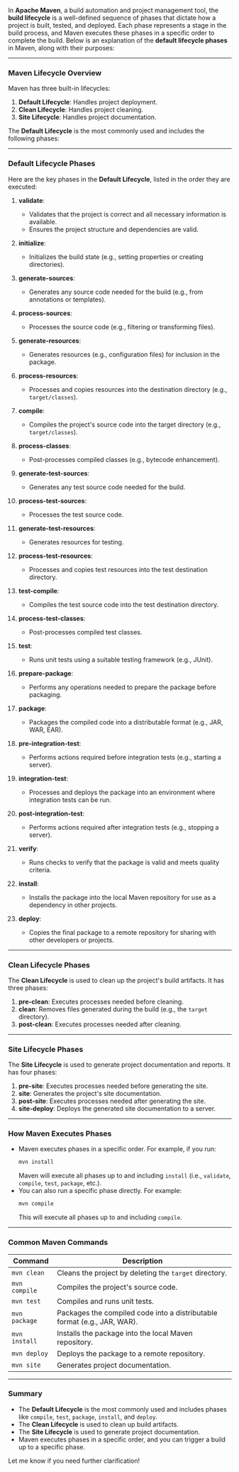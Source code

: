 In **Apache Maven**, a build automation and project management tool, the **build lifecycle** is a well-defined sequence of phases that dictate how a project is built, tested, and deployed. Each phase represents a stage in the build process, and Maven executes these phases in a specific order to complete the build. Below is an explanation of the **default lifecycle phases** in Maven, along with their purposes:

---

### **Maven Lifecycle Overview**
Maven has three built-in lifecycles:
1. **Default Lifecycle**: Handles project deployment.
2. **Clean Lifecycle**: Handles project cleaning.
3. **Site Lifecycle**: Handles project documentation.

The **Default Lifecycle** is the most commonly used and includes the following phases:

---

### **Default Lifecycle Phases**
Here are the key phases in the **Default Lifecycle**, listed in the order they are executed:

1. **validate**:
   - Validates that the project is correct and all necessary information is available.
   - Ensures the project structure and dependencies are valid.

2. **initialize**:
   - Initializes the build state (e.g., setting properties or creating directories).

3. **generate-sources**:
   - Generates any source code needed for the build (e.g., from annotations or templates).

4. **process-sources**:
   - Processes the source code (e.g., filtering or transforming files).

5. **generate-resources**:
   - Generates resources (e.g., configuration files) for inclusion in the package.

6. **process-resources**:
   - Processes and copies resources into the destination directory (e.g., `target/classes`).

7. **compile**:
   - Compiles the project's source code into the target directory (e.g., `target/classes`).

8. **process-classes**:
   - Post-processes compiled classes (e.g., bytecode enhancement).

9. **generate-test-sources**:
   - Generates any test source code needed for the build.

10. **process-test-sources**:
    - Processes the test source code.

11. **generate-test-resources**:
    - Generates resources for testing.

12. **process-test-resources**:
    - Processes and copies test resources into the test destination directory.

13. **test-compile**:
    - Compiles the test source code into the test destination directory.

14. **process-test-classes**:
    - Post-processes compiled test classes.

15. **test**:
    - Runs unit tests using a suitable testing framework (e.g., JUnit).

16. **prepare-package**:
    - Performs any operations needed to prepare the package before packaging.

17. **package**:
    - Packages the compiled code into a distributable format (e.g., JAR, WAR, EAR).

18. **pre-integration-test**:
    - Performs actions required before integration tests (e.g., starting a server).

19. **integration-test**:
    - Processes and deploys the package into an environment where integration tests can be run.

20. **post-integration-test**:
    - Performs actions required after integration tests (e.g., stopping a server).

21. **verify**:
    - Runs checks to verify that the package is valid and meets quality criteria.

22. **install**:
    - Installs the package into the local Maven repository for use as a dependency in other projects.

23. **deploy**:
    - Copies the final package to a remote repository for sharing with other developers or projects.

---

### **Clean Lifecycle Phases**
The **Clean Lifecycle** is used to clean up the project's build artifacts. It has three phases:
1. **pre-clean**: Executes processes needed before cleaning.
2. **clean**: Removes files generated during the build (e.g., the `target` directory).
3. **post-clean**: Executes processes needed after cleaning.

---

### **Site Lifecycle Phases**
The **Site Lifecycle** is used to generate project documentation and reports. It has four phases:
1. **pre-site**: Executes processes needed before generating the site.
2. **site**: Generates the project's site documentation.
3. **post-site**: Executes processes needed after generating the site.
4. **site-deploy**: Deploys the generated site documentation to a server.

---

### **How Maven Executes Phases**
- Maven executes phases in a specific order. For example, if you run:
  ```bash
  mvn install
  ```
  Maven will execute all phases up to and including `install` (i.e., `validate`, `compile`, `test`, `package`, etc.).
- You can also run a specific phase directly. For example:
  ```bash
  mvn compile
  ```
  This will execute all phases up to and including `compile`.

---

### **Common Maven Commands**
| Command                     | Description                                                                 |
|-----------------------------|-----------------------------------------------------------------------------|
| `mvn clean`                 | Cleans the project by deleting the `target` directory.                      |
| `mvn compile`               | Compiles the project's source code.                                         |
| `mvn test`                  | Compiles and runs unit tests.                                               |
| `mvn package`               | Packages the compiled code into a distributable format (e.g., JAR, WAR).    |
| `mvn install`               | Installs the package into the local Maven repository.                       |
| `mvn deploy`                | Deploys the package to a remote repository.                                 |
| `mvn site`                  | Generates project documentation.                                            |

---

### **Summary**
- The **Default Lifecycle** is the most commonly used and includes phases like `compile`, `test`, `package`, `install`, and `deploy`.
- The **Clean Lifecycle** is used to clean up build artifacts.
- The **Site Lifecycle** is used to generate project documentation.
- Maven executes phases in a specific order, and you can trigger a build up to a specific phase.

Let me know if you need further clarification!